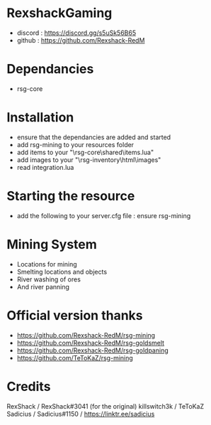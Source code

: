 # RexshackGaming
- discord : https://discord.gg/s5uSk56B65
- github : https://github.com/Rexshack-RedM

# Dependancies
- rsg-core

# Installation
- ensure that the dependancies are added and started
- add rsg-mining to your resources folder
- add items to your "\rsg-core\shared\items.lua"
- add images to your "\rsg-inventory\html\images"
- read integration.lua


# Starting the resource
- add the following to your server.cfg file : ensure rsg-mining

# Mining System

- Locations for mining 
- Smelting locations and objects 
- River washing of ores 
- And river panning 

# Official version thanks
- https://github.com/Rexshack-RedM/rsg-mining 
- https://github.com/Rexshack-RedM/rsg-goldsmelt
- https://github.com/Rexshack-RedM/rsg-goldpaning
- https://github.com/TeToKaZ/rsg-mining

# Credits
RexShack / RexShack#3041 (for the original)
killswitch3k / TeToKaZ
Sadicius / Sadicius#1150 / https://linktr.ee/sadicius

